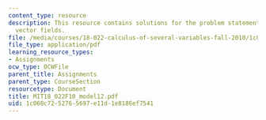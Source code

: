 ```yaml
---
content_type: resource
description: This resource contains solutions for the problem statements related to
  vector fields.
file: /media/courses/18-022-calculus-of-several-variables-fall-2010/1c060c7252765697e11d1e8186ef7541_MIT18_022F10_model12.pdf
file_type: application/pdf
learning_resource_types:
- Assignments
ocw_type: OCWFile
parent_title: Assignments
parent_type: CourseSection
resourcetype: Document
title: MIT18_022F10_model12.pdf
uid: 1c060c72-5276-5697-e11d-1e8186ef7541
---
```

